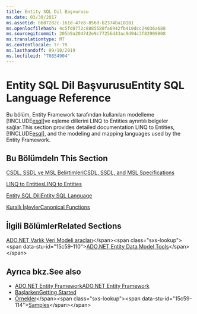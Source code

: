 ```yaml
---
title: Entity SQL Dil Başvurusu
ms.date: 03/30/2017
ms.assetid: bb07282c-161d-47e8-856d-b2374ba18181
ms.openlocfilehash: 4c5fd8772c8885588fa6942fb410dcc24036a688
ms.sourcegitcommit: 205b9a204742e9c77256d43ac9d94c3f82909808
ms.translationtype: MT
ms.contentlocale: tr-TR
ms.lasthandoff: 09/10/2019
ms.locfileid: "70854904"
---
```

# <a name="entity-sql-language-reference"></a><span data-ttu-id="15c59-102">Entity SQL Dil Başvurusu</span><span class="sxs-lookup"><span data-stu-id="15c59-102">Entity SQL Language Reference</span></span>
<span data-ttu-id="15c59-103">Bu bölüm, Entity Framework tarafından kullanılan modelleme [!INCLUDE[esql](../../../../../../includes/esql-md.md)]ve eşleme dillerini LINQ to Entities ayrıntılı belgeler sağlar.</span><span class="sxs-lookup"><span data-stu-id="15c59-103">This section provides detailed documentation LINQ to Entities, [!INCLUDE[esql](../../../../../../includes/esql-md.md)], and the modeling and mapping languages used by the Entity Framework.</span></span>
  
## <a name="in-this-section"></a><span data-ttu-id="15c59-104">Bu Bölümde</span><span class="sxs-lookup"><span data-stu-id="15c59-104">In This Section</span></span>  
 [<span data-ttu-id="15c59-105">CSDL, SSDL ve MSL Belirtimleri</span><span class="sxs-lookup"><span data-stu-id="15c59-105">CSDL, SSDL, and MSL Specifications</span></span>](csdl-ssdl-and-msl-specifications.md)  
  
 [<span data-ttu-id="15c59-106">LINQ to Entities</span><span class="sxs-lookup"><span data-stu-id="15c59-106">LINQ to Entities</span></span>](linq-to-entities.md)  
  
 [<span data-ttu-id="15c59-107">Entity SQL Dili</span><span class="sxs-lookup"><span data-stu-id="15c59-107">Entity SQL Language</span></span>](entity-sql-language.md)  
  
 [<span data-ttu-id="15c59-108">Kurallı İşlevler</span><span class="sxs-lookup"><span data-stu-id="15c59-108">Canonical Functions</span></span>](index.md)  
  
## <a name="related-sections"></a><span data-ttu-id="15c59-109">İlgili Bölümler</span><span class="sxs-lookup"><span data-stu-id="15c59-109">Related Sections</span></span>  
 <span data-ttu-id="15c59-110">[ADO.NET Varlık Veri Modeli araçları](https://docs.microsoft.com/previous-versions/dotnet/netframework-4.0/bb399249(v=vs.100))</span><span class="sxs-lookup"><span data-stu-id="15c59-110">[ADO.NET Entity Data Model Tools](https://docs.microsoft.com/previous-versions/dotnet/netframework-4.0/bb399249(v=vs.100))</span></span>  
  
## <a name="see-also"></a><span data-ttu-id="15c59-111">Ayrıca bkz.</span><span class="sxs-lookup"><span data-stu-id="15c59-111">See also</span></span>

- [<span data-ttu-id="15c59-112">ADO.NET Entity Framework</span><span class="sxs-lookup"><span data-stu-id="15c59-112">ADO.NET Entity Framework</span></span>](../index.md)
- [<span data-ttu-id="15c59-113">Başlarken</span><span class="sxs-lookup"><span data-stu-id="15c59-113">Getting Started</span></span>](../getting-started.md)
- <span data-ttu-id="15c59-114">[Örnekler](https://docs.microsoft.com/previous-versions/dotnet/netframework-4.0/bb738547(v=vs.100))</span><span class="sxs-lookup"><span data-stu-id="15c59-114">[Samples](https://docs.microsoft.com/previous-versions/dotnet/netframework-4.0/bb738547(v=vs.100))</span></span>
